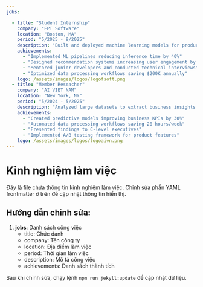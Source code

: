 ```yaml
---
jobs:

  - title: "Student Internship"
    company: "FPT Software"
    location: "Boston, MA"
    period: "5/2025 - 9/2025"
    description: "Built and deployed machine learning models for production systems serving millions of users."
    achievements:
      - "Implemented ML pipelines reducing inference time by 40%"
      - "Designed recommendation systems increasing user engagement by 25%"
      - "Mentored junior developers and conducted technical interviews"
      - "Optimized data processing workflows saving $200K annually"
    logo: /assets/images/logos/logofsoft.png
  - title: "Member Reseacher"
    company: "AI VIET NAM"
    location: "New York, NY"
    period: "5/2024 - 5/2025"
    description: "Analyzed large datasets to extract business insights and built predictive models."
    achievements:
      - "Created predictive models improving business KPIs by 30%"
      - "Automated data processing workflows saving 20 hours/week"
      - "Presented findings to C-level executives"
      - "Implemented A/B testing framework for product features"
    logo: /assets/images/logos/logoaivn.png
---
```


# Kinh nghiệm làm việc

Đây là file chứa thông tin kinh nghiệm làm việc. Chỉnh sửa phần YAML frontmatter ở trên để cập nhật thông tin hiển thị.

## Hướng dẫn chỉnh sửa:

1. **jobs**: Danh sách công việc
   - title: Chức danh
   - company: Tên công ty
   - location: Địa điểm làm việc
   - period: Thời gian làm việc
   - description: Mô tả công việc
   - achievements: Danh sách thành tích

Sau khi chỉnh sửa, chạy lệnh `npm run jekyll:update` để cập nhật dữ liệu.
